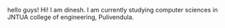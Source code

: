 hello guys!
Hi! I am dinesh. I am currently studying computer sciences in JNTUA college of engineering, Pulivendula.
